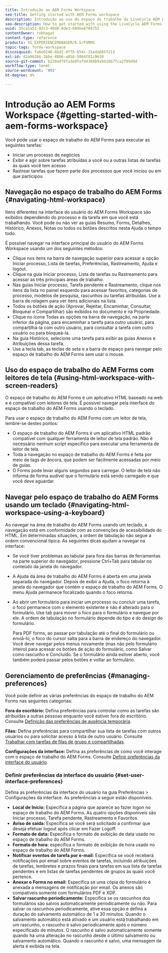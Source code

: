 ```yaml
---
title: Introdução ao AEM Forms Workspace
seo-title: Getting started with AEM Forms workspace
description: Introdução ao uso do espaço de trabalho do LiveCycle AEM Forms para gerenciar seus processos de automação de negócios.
seo-description: How to get started with using the LiveCycle AEM Forms workspace to manage your business automation processes.
uuid: 35ca1a51-92c3-40d8-8de3-604be8704752
contentOwner: robhagat
content-type: reference
products: SG_EXPERIENCEMANAGER/6.5/FORMS
topic-tags: forms-workspace
discoiquuid: fa6e0246-6bd2-4ffb-b54c-15eda605f213
exl-id: d2a962b6-16be-4866-a856-5064f81c9610
source-git-commit: b220adf6fa3e9faf94389b9a9416b7fca2f89d9d
workflow-type: tm+mt
source-wordcount: '993'
ht-degree: 0%

---
```


# Introdução ao AEM Forms Workspace {#getting-started-with-aem-forms-workspace}

Você pode usar o espaço de trabalho do AEM Forms para executar as seguintes tarefas:

* Iniciar um processo de negócios
* Exibir e agir sobre tarefas atribuídas a você ou a outras listas de tarefas às quais você tem acesso
* Rastrear tarefas que fazem parte dos processos que você iniciou ou em que participou

## Navegação no espaço de trabalho do AEM Forms {#navigating-html-workspace}

Itens diferentes na interface do usuário do AEM Forms Workspace são exibidos dependendo do processo e da tarefa em que você está trabalhando. Você pode ou não ver as guias Resumo, Forms, Detalhes, Histórico, Anexos, Notas ou todos os botões descritos nesta Ajuda o tempo todo.

É possível navegar na interface principal do usuário do AEM Forms Workspace usando um dos seguintes métodos:

* Clique nos itens na barra de navegação superior para acessar a opção Iniciar processo, Lista de tarefas, Preferências, Rastreamento, Ajuda e logout.
* Clique na guia Iniciar processo, Lista de tarefas ou Rastreamento para acessar as três principais áreas de trabalho.
* Nas guias Iniciar processo, Tarefa pendente e Rastreamento, clique nos itens da lista no painel esquerdo para acessar favoritos, categorias de processo, modelos de pesquisa, rascunhos ou tarefas atribuídas. Use a barra de rolagem para ver itens adicionais na lista.
* Todos os botões de ação (Aprovar, Rejeitar, Encaminhar, Consultar, Bloquear e Compartilhar) são exibidos no documento e na Propriedade.
* Clique no ícone Todas as opções na barra de navegação, na parte inferior da página, para encaminhar a tarefa para outro usuário, para compartilhá-la com outro usuário, para consultar a tarefa com outro usuário ou para bloqueá-la.
* Na guia Histórico, selecione uma tarefa para exibir as guias Anexos e Atribuições dessa tarefa.
* Use a tecla tab, as teclas de seta e a barra de espaço para navegar pelo espaço de trabalho do AEM Forms sem usar o mouse.

## Uso do espaço de trabalho do AEM Forms com leitores de tela {#using-html-workspace-with-screen-readers}

O espaço de trabalho do AEM Forms é um aplicativo HTML baseado na web e é compatível com leitores de tela. É possível navegar pela interface do espaço de trabalho do AEM Forms usando o teclado.

Para usar o espaço de trabalho do AEM Forms com um leitor de tela, lembre-se destes pontos:

* O espaço de trabalho do AEM Forms é um aplicativo HTML padrão compatível com qualquer ferramenta de leitor de tela padrão. Não é necessário nenhum script específico para executar uma ferramenta de leitor de tela.
* Toda a navegação no espaço de trabalho do AEM Forms é feita por meio de tags de âncora, que podem ser facilmente acessadas por meio de guias.
* O Forms pode levar alguns segundos para carregar. O leitor de tela não informa de forma audível que o formulário está sendo carregado e que você deve aguardar.

## Navegar pelo espaço de trabalho do AEM Forms usando um teclado {#navigating-html-workspace-using-a-keyboard}

Ao navegar na área de trabalho do AEM Forms usando um teclado, a navegação está em conformidade com as convenções de acessibilidade do HTML. Em determinadas situações, a ordem de tabulação não segue a ordem convencional típica. As seguintes dicas ajudam a navegar na interface:

* Se você tiver problemas ao tabular para fora das barras de ferramentas na parte superior do navegador, pressione Ctrl+Tab para tabular no conteúdo da janela do navegador.
* A Ajuda da área de trabalho do AEM Forms é aberta em uma janela separada do navegador. Depois de exibir a Ajuda, o foco retorna à janela do navegador que contém o espaço de trabalho do AEM Forms. O menu Ajuda permanece focalizado quando o foco retorna.
* Ao abrir um formulário para iniciar um processo ou concluir uma tarefa, o foco permanece com o elemento existente e não é alterado para o formulário. Use tab para mover o foco para o formulário e navegue por ele. A ordem de tabulação no formulário depende do tipo e do design do formulário.

   Para PDF forms, ao passar por tabulação até o final do formulário ou enviá-lo, o foco do cursor salta para a barra de endereço do navegador. Você deve navegar pelos menus novamente (mas não pelo formulário inteiro) para acessar os botões de ação do formulário, como Salvar como rascunho e Concluído. Se o formulário ainda estiver aberto, você também poderá passar pelos botões e voltar ao formulário.

## Gerenciamento de preferências {#managing-preferences}

Você pode definir as várias preferências do espaço de trabalho do AEM Forms nas seguintes categorias:

**Fora do escritório:** Defina preferências para controlar como as tarefas são atribuídas a outras pessoas enquanto você estiver fora do escritório. Consulte [Definição das preferências de ausência temporária](todo-lists.md#setting-out-of-office-preferences).

**Filas:** Defina preferências para compartilhar sua lista de tarefas com outros usuários ou para solicitar acesso à lista de outro usuário. Consulte [Trabalhar com tarefas de filas de grupo e compartilhadas](todo-lists.md#working-with-tasks-from-group-and-shared-queues).

**Configurações da interface:** Defina as preferências de como você interage com o espaço de trabalho do AEM Forms. Consulte [Definir preferências da interface do usuário](#set-user-interface-preferences).

### Definir preferências da interface do usuário {#set-user-interface-preferences}

Defina as preferências da interface do usuário na guia Preferências > Configurações da interface. As preferências a seguir estão disponíveis.

* **Local de Início:** Especifica a página que aparece ao fazer logon no espaço de trabalho do AEM Forms. As quatro opções disponíveis são Iniciar processo, Tarefa pendente, Rastreamento e Favoritos.
* **Aviso de saída:** Especifica se você será solicitado a confirmar que deseja efetuar logout após clicar em Fazer Logoff.
* **Formato de data:** Especifica o formato de exibição de data usado no espaço de trabalho do AEM Forms.
* **Formato de hora**: especifica o formato de exibição de hora usado no espaço de trabalho do AEM Forms.
* **Notificar eventos de tarefa por e-mail:** Especifica se você receberá notificações por email sobre eventos de tarefas, incluindo atribuições de tarefas, lembretes e prazos finais para tarefas em sua lista de tarefas pendentes e em listas de tarefas pendentes de grupos às quais você pertence.
* **Anexar o Forms no email:** Especifica se uma cópia do formulário é anexada a mensagens de notificação por email. Os anexos são compatíveis somente com formulários PDF e XDP.
* **Salvar rascunho periodicamente:** Especifica se os rascunhos dos formulários são salvos automaticamente periodicamente ou não. Para salvar os rascunhos periodicamente, ative essa opção e defina a duração do salvamento automático de 1 a 30 minutos. Quando o salvamento automático está ativado e um usuário está trabalhando em um rascunho, o rascunho é salvo periodicamente após o número especificado de minutos. O rascunho é salvo automaticamente somente quando há uma alteração no rascunho desde o último salvamento ou salvamento automático. Quando o rascunho é salvo, uma mensagem de alerta é exibida na tela.
